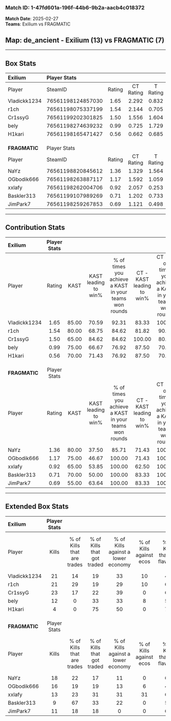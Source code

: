 ### Match ID: 1-47fd601a-196f-44b6-9b2a-aacb4c018372  
**Match Date**: 2025-02-27  
**Teams**: Exilium vs FRAGMATIC  

## **Map**: de_ancient - Exilium (13) vs FRAGMATIC (7)  
---  

## Box Stats  

| **Exilium**   | Player Stats      |        |           |          |       |       |       |         |        |      |     |
| :- | :- | :-: | :-: | :-: | :-: | :-: | :-: | :-: | :-: | :-: | :-: |
| Player        | SteamID           | Rating | CT Rating | T Rating | KAST  |  ADR  | Kills | Assists | Deaths | K/D  | HS% |
| Vladickk1234  | 76561198124857030 |  1.65  |   2.292   |  0.832   | 85.00 | 114.4 |  21   |    9    |   13   | 1.62 | 47  |
| r1ch          | 76561198075337199 |  1.54  |   2.144   |  0.705   | 80.00 | 86.0  |  21   |    1    |   11   | 1.91 | 47  |
| Cr1ssyG       | 76561199202301825 |  1.50  |   1.556   |  1.604   | 65.00 | 85.9  |  23   |    2    |   12   | 1.92 | 43  |
| bely          | 76561198274639232 |  0.99  |   0.725   |  1.729   | 75.00 | 77.6  |  12   |    8    |   16   | 0.75 | 100 |
| H1kari        | 76561198165471427 |  0.56  |   0.662   |  0.685   | 70.00 | 54.4  |   4   |    9    |   15   | 0.27 | 75  |
|               |                   |        |           |          |       |       |       |         |        |      |     |
|               |                   |        |           |          |       |       |       |         |        |      |     |
|               |                   |        |           |          |       |       |       |         |        |      |     |
| **FRAGMATIC** | Player Stats      |        |           |          |       |       |       |         |        |      |     |
| Player        | SteamID           | Rating | CT Rating | T Rating | KAST  |  ADR  | Kills | Assists | Deaths | K/D  | HS% |
| NaYz          | 76561198820845612 |  1.36  |   1.329   |  1.564   | 80.00 | 100.5 |  18   |    2    |   15   | 1.20 | 27  |
| OGbodik666    | 76561198263887117 |  1.17  |   1.592   |  1.059   | 75.00 | 86.4  |  16   |    3    |   16   | 1.00 | 37  |
| xxlafy        | 76561198262004706 |  0.92  |   2.057   |  0.253   | 65.00 | 78.1  |  13   |    5    |   17   | 0.76 | 61  |
| Baskler313    | 76561199107989269 |  0.71  |   1.202   |  0.733   | 70.00 | 55.9  |   9   |    4    |   17   | 0.53 | 66  |
| JimPark7      | 76561198259267853 |  0.69  |   1.121   |  0.498   | 55.00 | 56.9  |  11   |    0    |   16   | 0.69 | 81  |
---  

## Contribution Stats  

| **Exilium**   | Player Stats |       |                      |                                                        |                           |                                                             |                          |                                                            |
| :- | :-: | :-: | :-: | :-: | :-: | :-: | :-: | :-: |
| Player        |    Rating    | KAST  | KAST leading to win% | % of times you achieve a KAST in your teams won rounds | CT - KAST leading to win% | CT - % of times you achieve a KAST in your teams won rounds | T - KAST leading to win% | T - % of times you achieve a KAST in your teams won rounds |
| Vladickk1234  |     1.65     | 85.00 |        70.59         |                         92.31                          |           83.33           |                           100.00                            |          40.00           |                           66.67                            |
| r1ch          |     1.54     | 80.00 |        68.75         |                         84.62                          |           81.82           |                            90.00                            |          40.00           |                           66.67                            |
| Cr1ssyG       |     1.50     | 65.00 |        84.62         |                         84.62                          |          100.00           |                            80.00                            |          60.00           |                           100.00                           |
| bely          |     0.99     | 75.00 |        66.67         |                         76.92                          |           87.50           |                            70.00                            |          42.86           |                           100.00                           |
| H1kari        |     0.56     | 70.00 |        71.43         |                         76.92                          |           87.50           |                            70.00                            |          50.00           |                           100.00                           |
|               |              |       |                      |                                                        |                           |                                                             |                          |                                                            |
|               |              |       |                      |                                                        |                           |                                                             |                          |                                                            |
|               |              |       |                      |                                                        |                           |                                                             |                          |                                                            |
| **FRAGMATIC** | Player Stats |       |                      |                                                        |                           |                                                             |                          |                                                            |
| Player        |    Rating    | KAST  | KAST leading to win% | % of times you achieve a KAST in your teams won rounds | CT - KAST leading to win% | CT - % of times you achieve a KAST in your teams won rounds | T - KAST leading to win% | T - % of times you achieve a KAST in your teams won rounds |
| NaYz          |     1.36     | 80.00 |        37.50         |                         85.71                          |           71.43           |                           100.00                            |          11.11           |                           50.00                            |
| OGbodik666    |     1.17     | 75.00 |        46.67         |                         100.00                         |           71.43           |                           100.00                            |          25.00           |                           100.00                           |
| xxlafy        |     0.92     | 65.00 |        53.85         |                         100.00                         |           62.50           |                           100.00                            |          40.00           |                           100.00                           |
| Baskler313    |     0.71     | 70.00 |        50.00         |                         100.00                         |           83.33           |                           100.00                            |          25.00           |                           100.00                           |
| JimPark7      |     0.69     | 55.00 |        63.64         |                         100.00                         |           83.33           |                           100.00                            |          40.00           |                           100.00                           |
---  

## Extended Box Stats  

| **Exilium**   | Player Stats |                            |                            |                                    |                         |                              |                                 |        |                             |                                     |                          |                               |                            |
| :- | :-: | :-: | :-: | :-: | :-: | :-: | :-: | :-: | :-: | :-: | :-: | :-: | :-: |
| Player        |    Kills     | % of Kills that are trades | % of Kills that got traded | % of Kills against a lower economy | % of Kills against ecos | % of Kills that are flawless | % of Kills that are close duels | Deaths | % of Deaths that get traded | % of Deaths against a lower economy | % of Deaths against ecos | % of Deaths that are flawless | % of Deaths that are close |
| Vladickk1234  |      21      |             14             |             19             |                 33                 |           10            |              48              |                0                |   13   |             15              |                 15                  |            0             |              46               |             15             |
| r1ch          |      21      |             29             |             19             |                 29                 |           10            |              62              |               10                |   11   |              9              |                 36                  |            0             |              64               |             0              |
| Cr1ssyG       |      23      |             17             |             22             |                 39                 |            0            |              65              |                4                |   12   |             25              |                 17                  |            8             |              67               |             0              |
| bely          |      12      |             0              |             33             |                 33                 |            8            |              58              |                0                |   16   |             31              |                 31                  |            6             |              63               |             0              |
| H1kari        |      4       |             0              |             75             |                 50                 |            0            |              75              |               25                |   15   |             27              |                 20                  |            0             |              47               |             0              |
|               |              |                            |                            |                                    |                         |                              |                                 |        |                             |                                     |                          |                               |                            |
|               |              |                            |                            |                                    |                         |                              |                                 |        |                             |                                     |                          |                               |                            |
|               |              |                            |                            |                                    |                         |                              |                                 |        |                             |                                     |                          |                               |                            |
| **FRAGMATIC** | Player Stats |                            |                            |                                    |                         |                              |                                 |        |                             |                                     |                          |                               |                            |
| Player        |    Kills     | % of Kills that are trades | % of Kills that got traded | % of Kills against a lower economy | % of Kills against ecos | % of Kills that are flawless | % of Kills that are close duels | Deaths | % of Deaths that get traded | % of Deaths against a lower economy | % of Deaths against ecos | % of Deaths that are flawless | % of Deaths that are close |
| NaYz          |      18      |             22             |             17             |                 11                 |            0            |              61              |                6                |   15   |             27              |                  7                  |            0             |              67               |             7              |
| OGbodik666    |      16      |             19             |             19             |                 13                 |            6            |              44              |                0                |   16   |             25              |                  0                  |            0             |              44               |             0              |
| xxlafy        |      13      |             23             |             31             |                 31                 |           31            |              62              |                0                |   17   |             12              |                  6                  |            0             |              59               |             0              |
| Baskler313    |      9       |             67             |             33             |                 22                 |            0            |              56              |                0                |   17   |             47              |                  6                  |            6             |              71               |             18             |
| JimPark7      |      11      |             18             |             18             |                 0                  |            0            |              64              |                9                |   16   |             13              |                  0                  |            0             |              56               |             0              |
